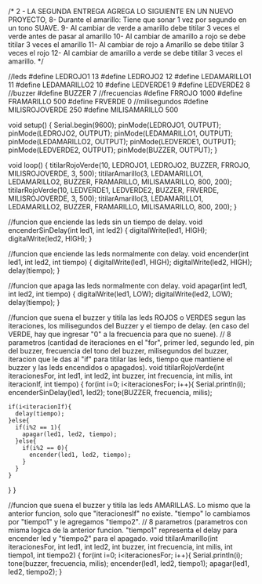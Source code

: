 /*
2 - LA SEGUNDA ENTREGA AGREGA LO SIGUIENTE EN UN NUEVO PROYECTO, 
8-  Durante el amarillo: Tiene que sonar 1 vez por segundo en un tono SUAVE. 
9- Al cambiar de verde a amarillo debe titilar 3 veces el verde antes de pasar al amarillo
10- Al cambiar de amarillo a rojo se debe titilar 3 veces el amarillo
11- Al cambiar de rojo a Amarillo se debe titilar 3 veces el rojo
12- Al cambiar de amarillo a verde se debe titilar 3 veces el amarillo.
*/

//leds
#define LEDROJO1 13
#define LEDROJO2 12
#define LEDAMARILLO1 11
#define LEDAMARILLO2 10
#define LEDVERDE1 9
#define LEDVERDE2 8
//buzzer
#define BUZZER 7
//frecuencias
#define FRROJO 1000
#define FRAMARILLO 500
#define FRVERDE 0
//milisegundos
#define MILISROJOVERDE 250
#define MILISAMARILLO 500

void setup()
{
  Serial.begin(9600);
  pinMode(LEDROJO1, OUTPUT);
  pinMode(LEDROJO2, OUTPUT);
  pinMode(LEDAMARILLO1, OUTPUT);
  pinMode(LEDAMARILLO2, OUTPUT);
  pinMode(LEDVERDE1, OUTPUT);
  pinMode(LEDVERDE2, OUTPUT);
  pinMode(BUZZER, OUTPUT);
}

void loop()
{
  titilarRojoVerde(10, LEDROJO1, LEDROJO2, BUZZER, FRROJO, MILISROJOVERDE, 3, 500);
  titilarAmarillo(3, LEDAMARILLO1, LEDAMARILLO2, BUZZER, FRAMARILLO, MILISAMARILLO, 800, 200);
  titilarRojoVerde(10, LEDVERDE1, LEDVERDE2, BUZZER, FRVERDE, MILISROJOVERDE, 3, 500);
  titilarAmarillo(3, LEDAMARILLO1, LEDAMARILLO2, BUZZER, FRAMARILLO, MILISAMARILLO, 800, 200);
}

//funcion que enciende las leds sin un tiempo de delay.
void encenderSinDelay(int led1, int led2)
{
  digitalWrite(led1, HIGH);
  digitalWrite(led2, HIGH);
}

//funcion que enciende las leds normalmente con delay.
void encender(int led1, int led2, int tiempo)
{
  digitalWrite(led1, HIGH);
  digitalWrite(led2, HIGH);
  delay(tiempo);
}

//funcion que apaga las leds normalmente con delay.
void apagar(int led1, int led2, int tiempo)
{
  digitalWrite(led1, LOW);
  digitalWrite(led2, LOW);
  delay(tiempo);
}

//funcion que suena el buzzer y titila las leds ROJOS o VERDES segun las iteraciones, los milisegundos del Buzzer y el tiempo de delay. (en caso del VERDE, hay que ingresar "0" a la frecuencia para que no suene).
//      8 parametros (cantidad de iteraciones en el "for", primer led, segundo led, pin del buzzer, frecuencia del tono del buzzer, milisegundos del buzzer, iteracion que le das al "if" para titilar las leds, tiempo que mantiene el buzzer y las leds encendidos o apagados).
void titilarRojoVerde(int iteracionesFor, int led1, int led2, int buzzer, int frecuencia, int milis, int iteracionIf, int tiempo)
{
  for(int i=0; i<iteracionesFor; i++){
    Serial.println(i);
    encenderSinDelay(led1, led2);
    tone(BUZZER, frecuencia, milis);
    
    if(i<iteracionIf){
      delay(tiempo);
    }else{
      if(i%2 == 1){
        apagar(led1, led2, tiempo);
      }else{
        if(i%2 == 0){
          encender(led1, led2, tiempo);
        }
      }
    }
  }
}

//funcion que suena el buzzer y titila las leds AMARILLAS. Lo mismo que la anterior funcion, solo que "iteracionesIf" no existe. "tiempo" lo cambiamos por "tiempo1" y le agregamos "tiempo2".
//      8 parametros (parametros con misma logica de la anterior funcion. "tiempo1" representa el delay para encender led y "tiempo2" para el apagado.
void titilarAmarillo(int iteracionesFor, int led1, int led2, int buzzer, int frecuencia, int milis, int tiempo1, int tiempo2)
{
  for(int i=0; i<iteracionesFor; i++){
    Serial.println(i);
    tone(buzzer, frecuencia, milis);
  	encender(led1, led2, tiempo1);
  	apagar(led1, led2, tiempo2);
  }